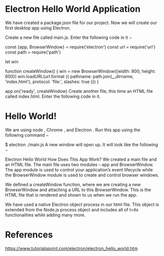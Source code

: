 # Electron Hello World Application

We have created a package.json file for our project. Now we will create our first desktop app using Electron.

Create a new file called main.js. Enter the following code in it −

const {app, BrowserWindow} = require('electron')
const url = require('url')
const path = require('path')  

let win  

function createWindow() {
   win = new BrowserWindow({width: 800, height: 600})
   win.loadURL(url.format ({
      pathname: path.join(__dirname, 'index.html'),
      protocol: 'file:',
      slashes: true
   }))
}  

app.on('ready', createWindow)
Create another file, this time an HTML file called index.html. Enter the following code in it.

<!DOCTYPE html>
<html>
   <head>
      <meta charset = "UTF-8">
      <title>Hello World!</title>
   </head>

   <body>
      <h1>Hello World!</h1>
      We are using node <script>document.write(process.versions.node)</script>,
      Chrome <script>document.write(process.versions.chrome)</script>,
      and Electron <script>document.write(process.versions.electron)</script>.
   </body>
</html>
Run this app using the following command −

$ electron ./main.js
A new window will open up. It will look like the following −

Electron Hello World
How Does This App Work?
We created a main file and an HTML file. The main file uses two modules – app and BrowserWindow. The app module is used to control your application’s event lifecycle while the BrowserWindow module is used to create and control browser windows.

We defined a createWindow function, where we are creating a new BrowserWindow and attaching a URL to this BrowserWindow. This is the HTML file that is rendered and shown to us when we run the app.

We have used a native Electron object process in our html file. This object is extended from the Node.js process object and includes all of t=its functionalities while adding many more.

# References
https://www.tutorialspoint.com/electron/electron_hello_world.htm
